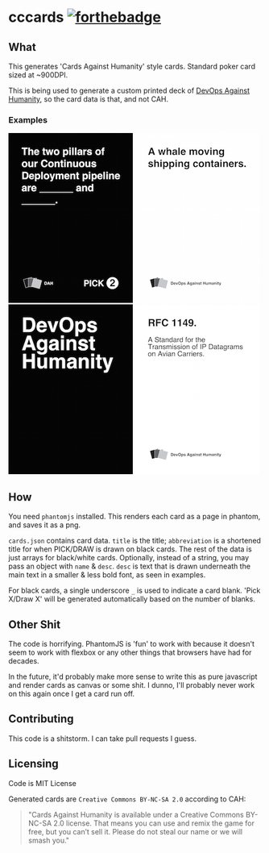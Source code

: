 # cccards [![forthebadge](http://forthebadge.com/images/badges/certified-steve-bruhle.svg)](http://forthebadge.com)

## What
This generates 'Cards Against Humanity' style cards. Standard poker card sized at ~900DPI.

This is being used to generate a custom printed deck of [DevOps Against Humanity](https://github.com/bridgetkromhout/devops-against-humanity), so the card data is that, and not CAH.

### Examples
![Black Card](https://raw.githubusercontent.com/kaylynb/cccards/master/cards_example/black3.png)
![White Card](https://raw.githubusercontent.com/kaylynb/cccards/master/cards_example/white1.png)
![Card Back](https://raw.githubusercontent.com/kaylynb/cccards/master/cards_example/black_back.png)
![White Card w/ Desc](https://raw.githubusercontent.com/kaylynb/cccards/master/cards_example/white5.png)

## How
You need `phantomjs` installed. This renders each card as a page in phantom, and saves it as a png.

`cards.json` contains card data. `title` is the title; `abbreviation` is a shortened title for when PICK/DRAW is drawn on black cards. The rest of the data is just arrays for black/white cards. Optionally, instead of a string, you may pass an object with `name` & `desc`. `desc` is text that is drawn underneath the main text in a smaller & less bold font, as seen in examples.

For black cards, a single underscore `_` is used to indicate a card blank. 'Pick X/Draw X' will be generated automatically based on the number of blanks.

## Other Shit
The code is horrifying. PhantomJS is 'fun' to work with because it doesn't seem to work with flexbox or any other things that browsers have had for decades.

In the future, it'd probably make more sense to write this as pure javascript and render cards as canvas or some shit. I dunno, I'll probably never work on this again once I get a card run off.

## Contributing
This code is a shitstorm. I can take pull requests I guess.

## Licensing
Code is MIT License

Generated cards are `Creative Commons BY-NC-SA 2.0` according to CAH:

> "Cards Against Humanity is available under a Creative Commons BY-NC-SA 2.0 license. That means you can use and remix the game for free, but you can’t sell it. Please do not steal our name or we will smash you."
